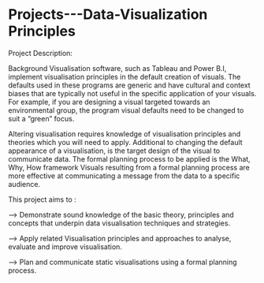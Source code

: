 # Projects---Data-Visualization Principles

Project Description:

Background Visualisation software, such as Tableau and Power B.I, implement visualisation principles in the default creation of visuals. The defaults used in these programs are generic and have cultural and context biases that are typically not useful in the specific application of your visuals. For example, if you are designing a visual targeted towards an environmental group, the program visual defaults need to be changed to suit a “green” focus. 

Altering visualisation requires knowledge of visualisation principles and theories which you will need to apply. Additional to changing the default appearance of a visualisation, is the target design of the visual to communicate data. The formal planning process to be applied is the What, Why, How framework Visuals resulting from a formal planning process are more effective at communicating a message from the data to a specific audience.  
 
This project aims to : 

--> Demonstrate sound knowledge of the basic theory, principles and concepts that underpin data visualisation techniques and strategies.

--> Apply related Visualisation principles and approaches to analyse, evaluate and improve visualisation.

--> Plan and communicate static visualisations using a formal planning process.
